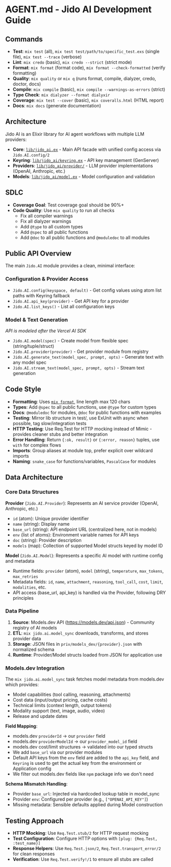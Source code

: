 # AGENT.md - Jido AI Development Guide

## Commands
- **Test**: `mix test` (all), `mix test test/path/to/specific_test.exs` (single file), `mix test --trace` (verbose)
- **Lint**: `mix credo` (basic), `mix credo --strict` (strict mode)
- **Format**: `mix format` (format code), `mix format --check-formatted` (verify formatting)
- **Quality**: `mix quality` or `mix q` (runs format, compile, dialyzer, credo, doctor, docs)
- **Compile**: `mix compile` (basic), `mix compile --warnings-as-errors` (strict)
- **Type Check**: `mix dialyzer --format dialyxir`
- **Coverage**: `mix test --cover` (basic), `mix coveralls.html` (HTML report)
- **Docs**: `mix docs` (generate documentation)

## Architecture
Jido AI is an Elixir library for AI agent workflows with multiple LLM providers:
- **Core**: [`lib/jido_ai.ex`](lib/jido_ai.ex) - Main API facade with unified config access via `Jido.AI.config/2`
- **Keyring**: [`lib/jido_ai/keyring.ex`](lib/jido_ai/keyring.ex) - API key management (GenServer)
- **Providers**: [`lib/jido_ai/provider/`](lib/jido_ai/provider/) - LLM provider implementations (OpenAI, Anthropic, etc.)
- **Models**: [`lib/jido_ai/model.ex`](lib/jido_ai/model.ex) - Model configuration and validation

## SDLC
- **Coverage Goal**: Test coverage goal should be 90%+
- **Code Quality**: Use `mix quality` to run all checks
  - Fix all compiler warnings
  - Fix all dialyzer warnings
  - Add `@type` to all custom types
  - Add `@spec` to all public functions
  - Add `@doc` to all public functions and `@moduledoc` to all modules

## Public API Overview
The main `Jido.AI` module provides a clean, minimal interface:

### Configuration & Provider Access
- `Jido.AI.config(keyspace, default)` - Get config values using atom list paths with Keyring fallback
- `Jido.AI.api_key(provider)` - Get API key for a provider
- `Jido.AI.list_keys()` - List all configuration keys

### Model & Text Generation
_API is modeled after the Vercel AI SDK_
- `Jido.AI.model(spec)` - Create model from flexible spec (string/tuple/struct)
- `Jido.AI.provider(provider)` - Get provider module from registry 
- `Jido.AI.generate_text(model_spec, prompt, opts)` - Generate text with any model spec
- `Jido.AI.stream_text(model_spec, prompt, opts)` - Stream text generation

## Code Style
- **Formatting**: Uses [`mix format`](.formatter.exs), line length max 120 chars
- **Types**: Add `@spec` to all public functions, use `@type` for custom types
- **Docs**: `@moduledoc` for modules, `@doc` for public functions with examples
- **Testing**: Mirror lib structure in test/, use ExUnit with async when possible, tag slow/integration tests
- **HTTP Testing**: Use Req.Test for HTTP mocking instead of Mimic - provides cleaner stubs and better integration
- **Error Handling**: Return `{:ok, result}` or `{:error, reason}` tuples, use `with` for complex flows
- **Imports**: Group aliases at module top, prefer explicit over wildcard imports
- **Naming**: `snake_case` for functions/variables, `PascalCase` for modules

## Data Architecture

### Core Data Structures

**Provider** (`Jido.AI.Provider`): Represents an AI service provider (OpenAI, Anthropic, etc.)
- `id` (atom): Unique provider identifier  
- `name` (string): Display name
- `base_url` (string): API endpoint URL (centralized here, not in models)
- `env` (list of atoms): Environment variable names for API keys
- `doc` (string): Provider description
- `models` (map): Collection of supported Model structs keyed by model ID

**Model** (`Jido.AI.Model`): Represents a specific AI model with runtime config and metadata
- Runtime fields: `provider` (atom), `model` (string), `temperature`, `max_tokens`, `max_retries`
- Metadata fields: `id`, `name`, `attachment`, `reasoning`, `tool_call`, `cost`, `limit`, `modalities`, etc.
- API access (base_url, api_key) is handled via the Provider, following DRY principles

### Data Pipeline

1. **Source**: Models.dev API (https://models.dev/api.json) - Community registry of AI models
2. **ETL**: `mix jido.ai.model_sync` downloads, transforms, and stores provider data
3. **Storage**: JSON files in `priv/models_dev/{provider}.json` with normalized schema
4. **Runtime**: Provider/Model structs loaded from JSON for application use

### Models.dev Integration

The `mix jido.ai.model_sync` task fetches model metadata from models.dev which provides:
- Model capabilities (tool calling, reasoning, attachments)
- Cost data (input/output pricing, cache costs)
- Technical limits (context length, output tokens)
- Modality support (text, image, audio, video)
- Release and update dates

**Field Mapping**:
- models.dev `providerId` → our `provider` field
- models.dev `providerModelId` → our `provider_model_id` field  
- models.dev cost/limit structures → validated into our typed structs
- We add `base_url` via our provider modules
- Default API keys from the `env` field are added to the `api_key` field, and `Keyring` is used to get the actual key from the environment or Application config
- We filter out models.dev fields like `npm` package info we don't need

**Schema Mismatch Handling**:
- Provider `base_url`: Injected via hardcoded lookup table in model_sync
- Provider `env`: Configured per provider (e.g., `["OPENAI_API_KEY"]`)
- Missing metadata: Sensible defaults applied during Model construction

## Testing Approach
- **HTTP Mocking**: Use `Req.Test.stub/2` for HTTP request mocking
- **Test Configuration**: Configure HTTP options with `[plug: {Req.Test, :test_name}]`
- **Response Helpers**: Use `Req.Test.json/2`, `Req.Test.transport_error/2` for clean responses
- **Verification**: Use `Req.Test.verify!/1` to ensure all stubs are called
